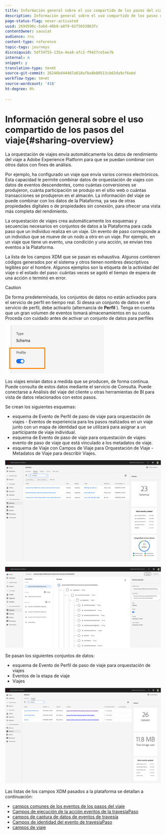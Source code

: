 ```yaml
---
title: Información general sobre el uso compartido de los pasos del viaje
description: Información general sobre el uso compartido de los pasos del viaje
page-status-flag: never-activated
uuid: 269d590c-5a6d-40b9-a879-02f5033863fc
contentOwner: sauviat
audience: rns
content-type: reference
topic-tags: journeys
discoiquuid: 5df34f55-135a-4ea8-afc2-f9427ce5ae7b
internal: n
snippet: y
translation-type: tm+mt
source-git-commit: 26246bd44407a818afba8b80513cb62da9cf6ebd
workflow-type: tm+mt
source-wordcount: '418'
ht-degree: 0%

---
```



# Información general sobre el uso compartido de los pasos del viaje{#sharing-overview}

La orquestación de viajes envía automáticamente los datos de rendimiento del viaje a Adobe Experience Platform para que se puedan combinar con otros datos con fines de análisis.

Por ejemplo, ha configurado un viaje que envía varios correos electrónicos. Esta capacidad le permite combinar datos de orquestación de viajes con datos de eventos descendentes, como cuántas conversiones se produjeron, cuánta participación se produjo en el sitio web o cuántas transacciones se produjeron en el almacén. La información del viaje se puede combinar con los datos de la Plataforma, ya sea de otras propiedades digitales o de propiedades sin conexión, para ofrecer una vista más completa del rendimiento.

La orquestación de viajes crea automáticamente los esquemas y secuencias necesarios en conjuntos de datos a la Plataforma para cada paso que un individuo realiza en un viaje. Un evento de paso corresponde a un individuo que se mueve de un nodo a otro en un viaje. Por ejemplo, en un viaje que tiene un evento, una condición y una acción, se envían tres eventos a la Plataforma.

La lista de los campos XDM que se pasan es exhaustiva. Algunos contienen códigos generados por el sistema y otros tienen nombres descriptivos legibles por el hombre. Algunos ejemplos son la etiqueta de la actividad del viaje o el estado del paso: cuántas veces se agotó el tiempo de espera de una acción o terminó en error.

>[!CAUTION]
>
>De forma predeterminada, los conjuntos de datos no están activados para el servicio de perfil en tiempo real. Si desea un conjunto de datos en el servicio de perfil, debe activarlo (alternancia de **Perfil** ). Tenga en cuenta que un gran volumen de eventos tomará almacenamientos en su cuota. Proceda con cuidado antes de activar un conjunto de datos para perfiles
>
>![](../assets/sharing4.png)

Los viajes envían datos a medida que se producen, de forma continua. Puede consulta de estos datos mediante el servicio de Consulta. Puede conectarse a Análisis del viaje del cliente u otras herramientas de BI para vista de datos relacionados con estos pasos.

Se crean los siguientes esquemas:

* esquema de Evento de Perfil de paso de viaje para orquestación de viajes - Eventos de experiencia para los pasos realizados en un viaje junto con un mapa de identidad que se utilizará para asignar a un participante de viaje individual.
* esquema de Evento de paso de viaje para orquestación de viajes: evento de paso de viaje que está vinculado a los metadatos de viaje.
* esquema de Viaje con Campos de Viaje para Orquestación de Viaje - Metadatos de Viaje para describir Viajes.

![](../assets/sharing1.png)

![](../assets/sharing2.png)

Se pasan los siguientes conjuntos de datos:

* esquema de Evento de Perfil de paso de viaje para orquestación de viajes
* Eventos de la etapa de viaje
* Viajes

![](../assets/sharing3.png)

Las listas de los campos XDM pasados a la plataforma se detallan a continuación:

* [campos comunes de los eventos de los pasos del viaje](../building-journeys/sharing-common-fields.md)
* [Campos de ejecución de la acción eventos de la travesíaPaso](../building-journeys/sharing-execution-fields.md)
* [campos de captura de datos de eventos de travesía](../building-journeys/sharing-fetch-fields.md)
* [Campos de identidad del evento de travesíaPaso](../building-journeys/sharing-identity-fields.md)
* [campos de viaje](../building-journeys/sharing-journey-fields.md)

